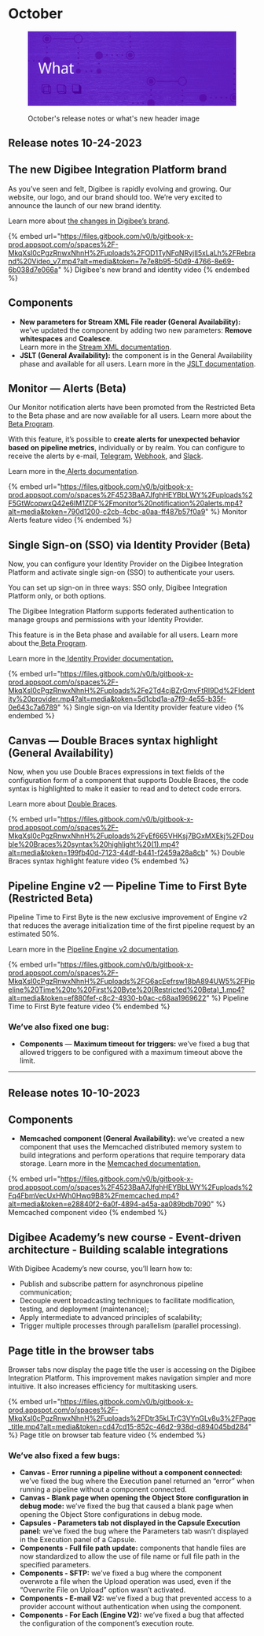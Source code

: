 # October

<figure><img src="../../.gitbook/assets/header_realeasenews_october (1).gif" alt=""><figcaption><p>October's release notes or what's new header image</p></figcaption></figure>

## Release notes 10-24-2023

## The new Digibee Integration Platform brand

As you’ve seen and felt, Digibee is rapidly evolving and growing. Our website, our logo, and our brand should too. We’re very excited to announce the launch of our new brand identity.

Learn more about [the changes in Digibee’s brand](https://www.digibee.com/news/digibee-announces-new-brand/).

{% embed url="https://files.gitbook.com/v0/b/gitbook-x-prod.appspot.com/o/spaces%2F-MkqXsI0cPgzRnwxNhnH%2Fuploads%2FOD1TyNFqNRyjII5xLaLh%2FRebrand%20Video_v7.mp4?alt=media&token=7e7e8b95-50d9-4766-8e69-6b038d7e066a" %}
Digibee's new brand and identity video
{% endembed %}



## Components

* **New parameters for Stream XML File reader (General Availability):** we’ve updated the component by adding two new parameters: **Remove whitespaces** and **Coalesce**. \
  Learn more in the [Stream XML documentation](https://docs.digibee.com/documentation/components/files/stream-xml-file-reader).
* **JSLT (General Availability):** the component is in the General Availability phase and available for all users. Learn more in the [JSLT documentation](https://docs.digibee.com/documentation/components/tools/jslt).



## Monitor — Alerts (Beta)&#x20;

Our Monitor notification alerts have been promoted from the Restricted Beta to the Beta phase and are now available for all users. Learn more about the[ Beta Program](https://docs.digibee.com/documentation/general/beta-program).

With this feature, it’s possible to **create alerts for unexpected behavior based on pipeline metrics**, individually or by realm. You can configure to receive the alerts by e-mail, [Telegram](https://docs.digibee.com/documentation/monitor/alerts/how-to-configure-alerts-on-telegram), [Webhook](https://docs.digibee.com/documentation/monitor/alerts/how-to-configure-alerts-through-a-webhook), and [Slack](https://docs.digibee.com/documentation/monitor/alerts/how-to-configure-alerts-on-slack).

Learn more in the[ ](https://docs.digibee.com/documentation/monitor/completed-executions)[Alerts documentation](https://docs.digibee.com/documentation/monitor/alerts).

{% embed url="https://files.gitbook.com/v0/b/gitbook-x-prod.appspot.com/o/spaces%2F4523BaA7JfghHEYBbLWY%2Fuploads%2F5GtWcopwxQ42e6IM1ZDF%2Fmonitor%20notification%20alerts.mp4?alt=media&token=790d1200-c2cb-4cbc-a0aa-ff487b57f0a9" %}
Monitor Alerts feature video
{% endembed %}



## Single Sign-on (SSO) via Identity Provider (Beta)

Now, you can configure your Identity Provider on the Digibee Integration Platform and activate single sign-on (SSO) to authenticate your users.

You can set up sign-on in three ways: SSO only, Digibee Integration Platform only, or both options.

The Digibee Integration Platform supports federated authentication to manage groups and permissions with your Identity Provider.

This feature is in the Beta phase and available for all users. Learn more about the[ Beta Program](https://docs.digibee.com/documentation/general/beta-program).

Learn more in the[ ](https://docs.digibee.com/documentation/monitor/completed-executions)[Identity Provider documentation.](https://docs.digibee.com/documentation/administration/identity-provider-integration)

{% embed url="https://files.gitbook.com/v0/b/gitbook-x-prod.appspot.com/o/spaces%2F-MkqXsI0cPgzRnwxNhnH%2Fuploads%2Fe2Td4cjBZrGmvFtRl9Dd%2FIdentity%20provider.mp4?alt=media&token=5d1cbd1a-a7f9-4e55-b35f-0e643c7a6789" %}
Single sign-on via Identity provider feature video
{% endembed %}



## Canvas — Double Braces syntax highlight (General Availability)

Now, when you use Double Braces expressions in text fields of the configuration form of a component that supports Double Braces, the code syntax is highlighted to make it easier to read and to detect code errors.&#x20;

Learn more about [Double Braces](https://docs.digibee.com/documentation/build/double-braces).

{% embed url="https://files.gitbook.com/v0/b/gitbook-x-prod.appspot.com/o/spaces%2F-MkqXsI0cPgzRnwxNhnH%2Fuploads%2FyEf665VHKsj7BGxMXEkj%2FDouble%20Braces%20syntax%20highlight%20(1).mp4?alt=media&token=199fb40d-7123-44df-b441-f2459a28a8cb" %}
Double Braces syntax highlight feature video
{% endembed %}



## Pipeline Engine v2 — Pipeline Time to First Byte (Restricted Beta)

Pipeline Time to First Byte is the new exclusive improvement of Engine v2 that reduces the average initialization time of the first pipeline request by an estimated 50%.

Learn more in the [Pipeline Engine v2 documentation](https://docs.digibee.com/documentation/platform/pipeline-engine/digibee-integration-platform-pipeline-engine-v2).

{% embed url="https://files.gitbook.com/v0/b/gitbook-x-prod.appspot.com/o/spaces%2F-MkqXsI0cPgzRnwxNhnH%2Fuploads%2FG6acEefrsw18bA894UW5%2FPipeline%20Time%20to%20First%20Byte%20(Restricted%20Beta)_1.mp4?alt=media&token=ef880fef-c8c2-4930-b0ac-c68aa1969622" %}
Pipeline Time to First Byte feature video
{% endembed %}





### We’ve also fixed one bug:

* **Components** — **Maximum timeout for triggers:** we’ve fixed a bug that allowed triggers to be configured with a maximum timeout above the limit.

***

## Release notes 10-10-2023

## Components

* **Memcached component (General Availability):** we’ve created a new component that uses the Memcached distributed memory system to build integrations and perform operations that require temporary data storage. Learn more in the [Memcached documentation.](https://docs.digibee.com/documentation/components/structured-data/memcached)

{% embed url="https://files.gitbook.com/v0/b/gitbook-x-prod.appspot.com/o/spaces%2F4523BaA7JfghHEYBbLWY%2Fuploads%2Fq4FbmVecUxHWh0Hwq9B8%2Fmemcached.mp4?alt=media&token=e28840f2-6a0f-4894-a45a-aa089bdb7090" %}
Memcached component video
{% endembed %}

## Digibee Academy’s new course -  Event-driven architecture - Building scalable integrations

With Digibee Academy’s new course, you’ll learn how to:

* Publish and subscribe pattern for asynchronous pipeline communication;
* Decouple event broadcasting techniques to facilitate modification, testing, and deployment (maintenance);
* Apply intermediate to advanced principles of scalability;
* Trigger multiple processes through parallelism (parallel processing).



## Page title in the browser tabs

Browser tabs now display the page title the user is accessing on the Digibee Integration Platform. This improvement makes navigation simpler and more intuitive. It also increases efficiency for multitasking users.

{% embed url="https://files.gitbook.com/v0/b/gitbook-x-prod.appspot.com/o/spaces%2F-MkqXsI0cPgzRnwxNhnH%2Fuploads%2FDtr35kLTrC3VYnGLv8u3%2FPage_title.mp4?alt=media&token=cd47cd15-852c-46d2-938d-d894045bd284" %}
Page title on browser tab feature video
{% endembed %}



### We’ve also fixed a few bugs:



* **Canvas - Error running a pipeline without a component connected:** we’ve fixed the bug where the Execution panel returned an “error” when running a pipeline without a component connected.
* **Canvas - Blank page when opening the Object Store configuration in debug mode:** we’ve fixed the bug that caused a blank page when opening the Object Store configurations in debug mode.
* **Capsules - Parameters tab not displayed in the Capsule Execution panel:** we’ve fixed the bug where the Parameters tab wasn’t displayed in the Execution panel of a Capsule.
* **Components - Full file path update:** components that handle files are now standardized to allow the use of file name or full file path in the specified parameters.
* **Components - SFTP:** we’ve fixed a bug where the component overwrote a file when the Upload operation was used, even if the “Overwrite File on Upload” option wasn’t activated.&#x20;
* **Components - E-mail V2:** we’ve fixed a bug that prevented access to a provider account without authentication when using the component.
* **Components - For Each (Engine V2):** we’ve fixed a bug that affected the configuration of the component’s execution route.
